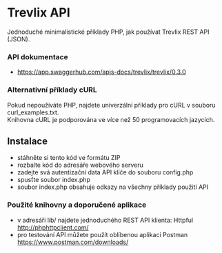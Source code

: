 # Trevlix API
Jednoduché minimalistické příklady PHP, jak používat Trevlix REST API (JSON).

### API dokumentace 
* https://app.swaggerhub.com/apis-docs/trevlix/trevlix/0.3.0

### Alternativní příklady cURL
Pokud nepoužíváte PHP, najdete univerzální příklady pro cURL v souboru curl_examples.txt.  
Knihovna cURL je podporována ve více než 50 programovacích jazycích.

## Instalace

* stáhněte si tento kód ve formátu ZIP
* rozbalte kód do adresáře webového serveru
* zadejte svá autentizační data API klíče do souboru config.php
* spusťte soubor index.php
* soubor index.php obsahuje odkazy na všechny příklady použití API

### Použité knihovny a doporučené aplikace
* v adresáři lib/ najdete jednoduchého REST API klienta: Httpful http://phphttpclient.com/
* pro testování API můžete použít oblíbenou aplikaci Postman https://www.postman.com/downloads/
